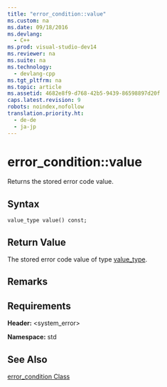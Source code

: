 ```yaml
---
title: "error_condition::value"
ms.custom: na
ms.date: 09/18/2016
ms.devlang: 
  - C++
ms.prod: visual-studio-dev14
ms.reviewer: na
ms.suite: na
ms.technology: 
  - devlang-cpp
ms.tgt_pltfrm: na
ms.topic: article
ms.assetid: 4682e8f9-d768-42b5-9439-86598897d20f
caps.latest.revision: 9
robots: noindex,nofollow
translation.priority.ht: 
  - de-de
  - ja-jp
---
```

# error_condition::value
Returns the stored error code value.  
  
## Syntax  
  
```  
value_type value() const;  
```  
  
## Return Value  
 The stored error code value of type [value_type](../vs140/error_condition--value_type.md).  
  
## Remarks  
  
## Requirements  
 **Header:** <system_error>  
  
 **Namespace:** std  
  
## See Also  
 [error_condition Class](../vs140/error_condition-Class.md)